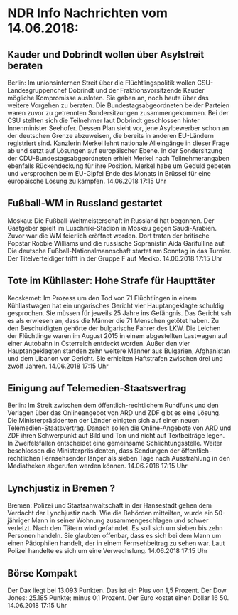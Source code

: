 # NDR Info Nachrichten vom 14.06.2018:


## Kauder und Dobrindt wollen über Asylstreit beraten
Berlin: Im unionsinternen Streit über die Flüchtlingspolitik wollen CSU-Landesgruppenchef Dobrindt und der Fraktionsvorsitzende Kauder mögliche Kompromisse ausloten. Sie gaben an, noch heute über das weitere Vorgehen zu beraten. Die Bundestagsabgeordneten beider Parteien waren zuvor zu getrennten Sondersitzungen zusammengekommen. Bei der CSU stellten sich die Teilnehmer laut Dobrindt geschlossen hinter Innenminister Seehofer. Dessen Plan sieht vor, jene Asylbewerber schon an der deutschen Grenze abzuweisen, die bereits in anderen EU-Ländern registriert sind. Kanzlerin Merkel lehnt nationale Alleingänge in dieser Frage ab und setzt auf Lösungen auf europäischer Ebene. In der Sondersitzung der CDU-Bundestagsabgeordneten erhielt Merkel nach Teilnehmerangaben ebenfalls Rückendeckung für ihre Position. Merkel habe um Geduld gebeten und versprochen beim EU-Gipfel Ende des Monats in Brüssel für eine europäische Lösung zu kämpfen. 14.06.2018 17:15 Uhr 

## Fußball-WM in Russland gestartet
Moskau: Die Fußball-Weltmeisterschaft in Russland hat begonnen. Der Gastgeber spielt im Luschniki-Stadion in Moskau gegen Saudi-Arabien. Zuvor war die WM feierlich eröffnet worden. Dort traten der britische Popstar Robbie Williams und die russische Sopranistin Aida Garifullina auf. Die deutsche Fußball-Nationalmannschaft startet am Sonntag in das Turnier. Der Titelverteidiger trifft in der Gruppe F auf Mexiko. 14.06.2018 17:15 Uhr 

## Tote im Kühllaster: Hohe Strafe für Haupttäter
Kecskemet: 	 Im Prozess um den Tod von 71 Flüchtlingen in einem Kühllastwagen hat ein ungarisches Gericht vier Hauptangeklagte schuldig gesprochen. Sie müssen für jeweils 25 Jahre ins Gefängnis. Das Gericht sah es als erwiesen an, dass die Männer die 71 Menschen getötet haben. Zu den Beschuldigten gehörte der bulgarische Fahrer des LKW. Die Leichen der Flüchtlinge waren im August 2015 in einem abgestellten Lastwagen auf einer Autobahn in Österreich entdeckt worden. Außer den vier Hauptangeklagten standen zehn weitere Männer aus Bulgarien, Afghanistan und dem Libanon vor Gericht. Sie erhielten Haftstrafen zwischen drei und zwölf Jahren. 14.06.2018 17:15 Uhr 

## Einigung auf Telemedien-Staatsvertrag
Berlin: Im Streit zwischen dem öffentlich-rechtlichem Rundfunk und den Verlagen über das Onlineangebot von ARD und ZDF gibt es eine Lösung. Die Ministerpräsidenten der Länder einigten sich auf einen neuen Telemedien-Staatsvertrag. Danach sollen die Online-Angebote von ARD und ZDF ihren Schwerpunkt auf Bild und Ton und nicht auf Textbeiträge legen. In Zweifelsfällen entscheidet eine gemeinsame Schlichtungsstelle. Weiter beschlossen die Ministerpräsidenten, dass Sendungen der öffentlich-rechtlichen Fernsehsender länger als sieben Tage nach Ausstrahlung in den Mediatheken abgerufen werden können. 14.06.2018 17:15 Uhr 

## Lynchjustiz in Bremen ?
Bremen:	Polizei und Staatsanwaltschaft in der Hansestadt gehen dem Verdacht der Lynchjustiz nach. Wie die Behörden mitteilten, wurde ein 50-jähriger Mann in seiner Wohnung zusammengeschlagen und schwer verletzt. Nach den Tätern wird gefahndet. Es soll sich um sieben bis zehn Personen handeln. Sie glaubten offenbar, dass es sich bei dem Mann um einen Pädophilen handelt, der in einem Fernsehbeitrag zu sehen war. Laut Polizei handelte es sich um eine Verwechslung. 14.06.2018 17:15 Uhr 

## Börse Kompakt
Der Dax liegt bei 13.093 Punkten. Das ist ein Plus von 1,5 Prozent. Der Dow Jones: 25.185 Punkte; minus 0,1  Prozent. Der Euro kostet einen Dollar 16 50. 14.06.2018 17:15 Uhr 
